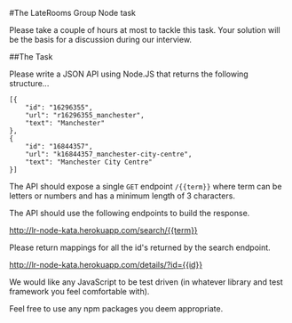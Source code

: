 #The LateRooms Group Node task

Please take a couple of hours at most to tackle this task. Your solution will be the basis for a discussion during our interview. 

##The Task

Please write a JSON API using Node.JS that returns the following structure...

```
[{
    "id": "16296355",
    "url": "r16296355_manchester",
    "text": "Manchester"
},
{
    "id": "16844357",
    "url": "k16844357_manchester-city-centre",
    "text": "Manchester City Centre"
}]
```

The API should expose a single ```GET``` endpoint ```/{{term}}``` where term can be letters or numbers and has a minimum length of 3 characters.

The API should use the following endpoints to build the response.

http://lr-node-kata.herokuapp.com/search/{{term}}

Please return mappings for all the id's returned by the search endpoint.

http://lr-node-kata.herokuapp.com/details/?id={{id}}

We would like any JavaScript to be test driven (in whatever library and test framework you feel comfortable with). 

Feel free to use any npm packages you deem appropriate.

